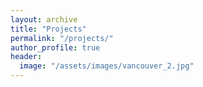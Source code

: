 ```yaml
---
layout: archive
title: "Projects"
permalink: "/projects/"
author_profile: true
header:
  image: "/assets/images/vancouver_2.jpg"
---
```

